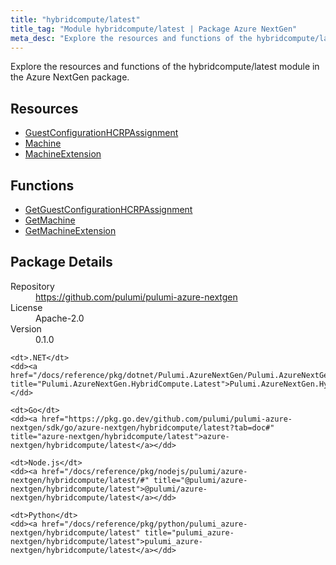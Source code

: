 ```yaml
---
title: "hybridcompute/latest"
title_tag: "Module hybridcompute/latest | Package Azure NextGen"
meta_desc: "Explore the resources and functions of the hybridcompute/latest module in the Azure NextGen package."
---
```


<!-- WARNING: this file was generated by Pulumi Docs Generator. -->
<!-- Do not edit by hand unless you're certain you know what you are doing! -->

Explore the resources and functions of the hybridcompute/latest module in the Azure NextGen package.

<h2 id="resources">Resources</h2>
<ul class="api">
    <li><a href="guestconfigurationhcrpassignment" title="GuestConfigurationHCRPAssignment"><span class="symbol resource"></span>GuestConfigurationHCRPAssignment</a></li>
    <li><a href="machine" title="Machine"><span class="symbol resource"></span>Machine</a></li>
    <li><a href="machineextension" title="MachineExtension"><span class="symbol resource"></span>MachineExtension</a></li>
</ul>

<h2 id="functions">Functions</h2>
<ul class="api">
    <li><a href="getguestconfigurationhcrpassignment" title="GetGuestConfigurationHCRPAssignment"><span class="symbol function"></span>GetGuestConfigurationHCRPAssignment</a></li>
    <li><a href="getmachine" title="GetMachine"><span class="symbol function"></span>GetMachine</a></li>
    <li><a href="getmachineextension" title="GetMachineExtension"><span class="symbol function"></span>GetMachineExtension</a></li>
</ul>

<h2 id="package-details">Package Details</h2>
<dl class="package-details">
	<dt>Repository</dt>
	<dd><a href="https://github.com/pulumi/pulumi-azure-nextgen">https://github.com/pulumi/pulumi-azure-nextgen</a></dd>
	<dt>License</dt>
	<dd>Apache-2.0</dd>
	<dt>Version</dt>
	<dd>0.1.0</dd>
</dl>



<dl class="tabular">

    <dt>.NET</dt>
    <dd><a href="/docs/reference/pkg/dotnet/Pulumi.AzureNextGen/Pulumi.AzureNextGen.HybridCompute.Latest.html" title="Pulumi.AzureNextGen.HybridCompute.Latest">Pulumi.AzureNextGen.HybridCompute.Latest</a></dd>

    <dt>Go</dt>
    <dd><a href="https://pkg.go.dev/github.com/pulumi/pulumi-azure-nextgen/sdk/go/azure-nextgen/hybridcompute/latest?tab=doc#" title="azure-nextgen/hybridcompute/latest">azure-nextgen/hybridcompute/latest</a></dd>

    <dt>Node.js</dt>
    <dd><a href="/docs/reference/pkg/nodejs/pulumi/azure-nextgen/hybridcompute/latest/#" title="@pulumi/azure-nextgen/hybridcompute/latest">@pulumi/azure-nextgen/hybridcompute/latest</a></dd>

    <dt>Python</dt>
    <dd><a href="/docs/reference/pkg/python/pulumi_azure-nextgen/hybridcompute/latest" title="pulumi_azure-nextgen/hybridcompute/latest">pulumi_azure-nextgen/hybridcompute/latest</a></dd>

</dl>


